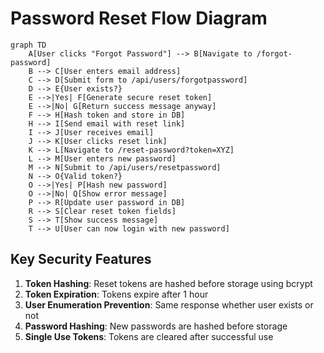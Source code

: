 # Password Reset Flow Diagram

```mermaid
graph TD
    A[User clicks "Forgot Password"] --> B[Navigate to /forgot-password]
    B --> C[User enters email address]
    C --> D[Submit form to /api/users/forgotpassword]
    D --> E{User exists?}
    E -->|Yes| F[Generate secure reset token]
    E -->|No| G[Return success message anyway]
    F --> H[Hash token and store in DB]
    H --> I[Send email with reset link]
    I --> J[User receives email]
    J --> K[User clicks reset link]
    K --> L[Navigate to /reset-password?token=XYZ]
    L --> M[User enters new password]
    M --> N[Submit to /api/users/resetpassword]
    N --> O{Valid token?}
    O -->|Yes| P[Hash new password]
    O -->|No| Q[Show error message]
    P --> R[Update user password in DB]
    R --> S[Clear reset token fields]
    S --> T[Show success message]
    T --> U[User can now login with new password]
```

## Key Security Features

1. **Token Hashing**: Reset tokens are hashed before storage using bcrypt
2. **Token Expiration**: Tokens expire after 1 hour
3. **User Enumeration Prevention**: Same response whether user exists or not
4. **Password Hashing**: New passwords are hashed before storage
5. **Single Use Tokens**: Tokens are cleared after successful use
